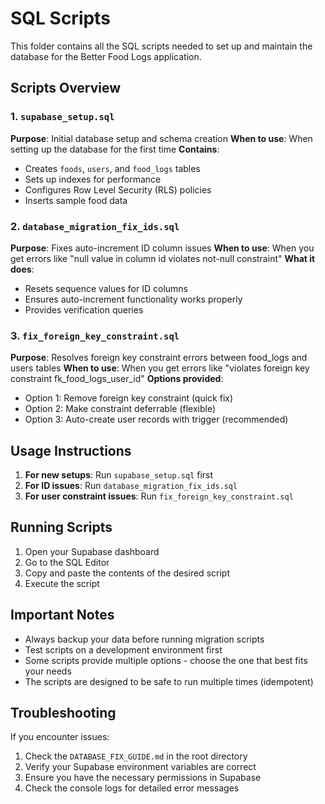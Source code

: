 # SQL Scripts

This folder contains all the SQL scripts needed to set up and maintain the database for the Better Food Logs application.

## Scripts Overview

### 1. `supabase_setup.sql`
**Purpose**: Initial database setup and schema creation
**When to use**: When setting up the database for the first time
**Contains**:
- Creates `foods`, `users`, and `food_logs` tables
- Sets up indexes for performance
- Configures Row Level Security (RLS) policies
- Inserts sample food data

### 2. `database_migration_fix_ids.sql`
**Purpose**: Fixes auto-increment ID column issues
**When to use**: When you get errors like "null value in column id violates not-null constraint"
**What it does**:
- Resets sequence values for ID columns
- Ensures auto-increment functionality works properly
- Provides verification queries

### 3. `fix_foreign_key_constraint.sql`
**Purpose**: Resolves foreign key constraint errors between food_logs and users tables
**When to use**: When you get errors like "violates foreign key constraint fk_food_logs_user_id"
**Options provided**:
- Option 1: Remove foreign key constraint (quick fix)
- Option 2: Make constraint deferrable (flexible)
- Option 3: Auto-create user records with trigger (recommended)

## Usage Instructions

1. **For new setups**: Run `supabase_setup.sql` first
2. **For ID issues**: Run `database_migration_fix_ids.sql`
3. **For user constraint issues**: Run `fix_foreign_key_constraint.sql`

## Running Scripts

1. Open your Supabase dashboard
2. Go to the SQL Editor
3. Copy and paste the contents of the desired script
4. Execute the script

## Important Notes

- Always backup your data before running migration scripts
- Test scripts on a development environment first
- Some scripts provide multiple options - choose the one that best fits your needs
- The scripts are designed to be safe to run multiple times (idempotent)

## Troubleshooting

If you encounter issues:
1. Check the `DATABASE_FIX_GUIDE.md` in the root directory
2. Verify your Supabase environment variables are correct
3. Ensure you have the necessary permissions in Supabase
4. Check the console logs for detailed error messages
